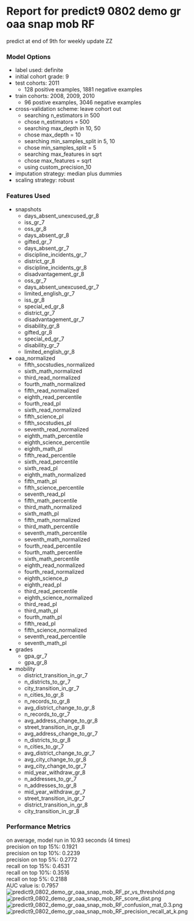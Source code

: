# Report for predict9 0802 demo gr oaa snap mob RF
predict at end of 9th for weekly update ZZ

### Model Options
* label used: definite
* initial cohort grade: 9
* test cohorts: 2011
	 * 128 positive examples, 1881 negative examples
* train cohorts: 2008, 2009, 2010
	 * 96 postive examples, 3046 negative examples
* cross-validation scheme: leave cohort out
	 * searching n_estimators in 500
	 * chose n_estimators = 500
	 * searching max_depth in 10, 50
	 * chose max_depth = 10
	 * searching min_samples_split in 5, 10
	 * chose min_samples_split = 5
	 * searching max_features in sqrt
	 * chose max_features = sqrt
	 * using custom_precision_10
* imputation strategy: median plus dummies
* scaling strategy: robust

### Features Used
* snapshots
	 * days_absent_unexcused_gr_8
	 * iss_gr_7
	 * oss_gr_8
	 * days_absent_gr_8
	 * gifted_gr_7
	 * days_absent_gr_7
	 * discipline_incidents_gr_7
	 * district_gr_8
	 * discipline_incidents_gr_8
	 * disadvantagement_gr_8
	 * oss_gr_7
	 * days_absent_unexcused_gr_7
	 * limited_english_gr_7
	 * iss_gr_8
	 * special_ed_gr_8
	 * district_gr_7
	 * disadvantagement_gr_7
	 * disability_gr_8
	 * gifted_gr_8
	 * special_ed_gr_7
	 * disability_gr_7
	 * limited_english_gr_8
* oaa_normalized
	 * fifth_socstudies_normalized
	 * sixth_math_normalized
	 * third_read_normalized
	 * fourth_math_normalized
	 * fifth_read_normalized
	 * eighth_read_percentile
	 * fourth_read_pl
	 * sixth_read_normalized
	 * fifth_science_pl
	 * fifth_socstudies_pl
	 * seventh_read_normalized
	 * eighth_math_percentile
	 * eighth_science_percentile
	 * eighth_math_pl
	 * fifth_read_percentile
	 * sixth_read_percentile
	 * sixth_read_pl
	 * eighth_math_normalized
	 * fifth_math_pl
	 * fifth_science_percentile
	 * seventh_read_pl
	 * fifth_math_percentile
	 * third_math_normalized
	 * sixth_math_pl
	 * fifth_math_normalized
	 * third_math_percentile
	 * seventh_math_percentile
	 * seventh_math_normalized
	 * fourth_read_percentile
	 * fourth_math_percentile
	 * sixth_math_percentile
	 * eighth_read_normalized
	 * fourth_read_normalized
	 * eighth_science_p
	 * eighth_read_pl
	 * third_read_percentile
	 * eighth_science_normalized
	 * third_read_pl
	 * third_math_pl
	 * fourth_math_pl
	 * fifth_read_pl
	 * fifth_science_normalized
	 * seventh_read_percentile
	 * seventh_math_pl
* grades
	 * gpa_gr_7
	 * gpa_gr_8
* mobility
	 * district_transition_in_gr_7
	 * n_districts_to_gr_7
	 * city_transition_in_gr_7
	 * n_cities_to_gr_8
	 * n_records_to_gr_8
	 * avg_district_change_to_gr_8
	 * n_records_to_gr_7
	 * avg_address_change_to_gr_8
	 * street_transition_in_gr_8
	 * avg_address_change_to_gr_7
	 * n_districts_to_gr_8
	 * n_cities_to_gr_7
	 * avg_district_change_to_gr_7
	 * avg_city_change_to_gr_8
	 * avg_city_change_to_gr_7
	 * mid_year_withdraw_gr_8
	 * n_addresses_to_gr_7
	 * n_addresses_to_gr_8
	 * mid_year_withdraw_gr_7
	 * street_transition_in_gr_7
	 * district_transition_in_gr_8
	 * city_transition_in_gr_8

### Performance Metrics
on average, model run in 10.93 seconds (4 times) <br/>precision on top 15%: 0.1921 <br/>precision on top 10%: 0.2239 <br/>precision on top 5%: 0.2772 <br/>recall on top 15%: 0.4531 <br/>recall on top 10%: 0.3516 <br/>recall on top 5%: 0.2188 <br/>AUC value is: 0.7957 <br/>![predict9_0802_demo_gr_oaa_snap_mob_RF_pr_vs_threshold.png](figs/predict9_0802_demo_gr_oaa_snap_mob_RF_pr_vs_threshold.png)
![predict9_0802_demo_gr_oaa_snap_mob_RF_score_dist.png](figs/predict9_0802_demo_gr_oaa_snap_mob_RF_score_dist.png)
![predict9_0802_demo_gr_oaa_snap_mob_RF_confusion_mat_0.3.png](figs/predict9_0802_demo_gr_oaa_snap_mob_RF_confusion_mat_0.3.png)
![predict9_0802_demo_gr_oaa_snap_mob_RF_precision_recall_at_k.png](figs/predict9_0802_demo_gr_oaa_snap_mob_RF_precision_recall_at_k.png)
